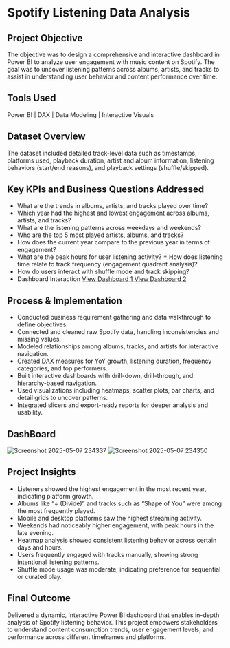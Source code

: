 # Spotify Listening Data Analysis
##  Project Objective
The objective was to design a comprehensive and interactive dashboard in Power BI to analyze user engagement with music content on Spotify. The goal was to uncover listening patterns across albums, artists, and tracks to assist in understanding user behavior and content performance over time.

##  Tools Used
Power BI | DAX | Data Modeling | Interactive Visuals

##  Dataset Overview
The dataset included detailed track-level data such as timestamps, platforms used, playback duration, artist and album information, listening behaviors (start/end reasons), and playback settings (shuffle/skipped).

##  Key KPIs and Business Questions Addressed
- What are the trends in albums, artists, and tracks played over time?
- Which year had the highest and lowest engagement across albums, artists, and tracks?
- What are the listening patterns across weekdays and weekends?
- Who are the top 5 most played artists, albums, and tracks?
- How does the current year compare to the previous year in terms of engagement?
- What are the peak hours for user listening activity?
= How does listening time relate to track frequency (engagement quadrant analysis)?
- How do users interact with shuffle mode and track skipping?
- Dashboard Interaction <a href="https://github.com/Akash5746/Sales-and-Profit-Analysis-Dashboard/blob/main/Main_Dashboard.png">View Dashboard 1 </a> <a href="https://github.com/Akash5746/Sales-and-Profit-Analysis-Dashboard/blob/main/Dashboard_2.png">View Dashboard 2</a>



##  Process & Implementation
- Conducted business requirement gathering and data walkthrough to define objectives.
- Connected and cleaned raw Spotify data, handling inconsistencies and missing values.
- Modeled relationships among albums, tracks, and artists for interactive navigation.
- Created DAX measures for YoY growth, listening duration, frequency categories, and top performers.
- Built interactive dashboards with drill-down, drill-through, and hierarchy-based navigation.
- Used visualizations including heatmaps, scatter plots, bar charts, and detail grids to uncover patterns.
- Integrated slicers and export-ready reports for deeper analysis and usability.



## DashBoard
![Screenshot 2025-05-07 234337](https://github.com/user-attachments/assets/a15f3ab3-cde6-4ed3-b780-5eacf5cc5968)
![Screenshot 2025-05-07 234350](https://github.com/user-attachments/assets/0f9f7ef2-2640-4389-882e-5dc17d067490)

##  Project Insights
- Listeners showed the highest engagement in the most recent year, indicating platform growth.
- Albums like “÷ (Divide)” and tracks such as “Shape of You” were among the most frequently played.
- Mobile and desktop platforms saw the highest streaming activity.
- Weekends had noticeably higher engagement, with peak hours in the late evening.
- Heatmap analysis showed consistent listening behavior across certain days and hours.
- Users frequently engaged with tracks manually, showing strong intentional listening patterns.
- Shuffle mode usage was moderate, indicating preference for sequential or curated play.

##  Final Outcome
Delivered a dynamic, interactive Power BI dashboard that enables in-depth analysis of Spotify listening behavior. This project empowers stakeholders to understand content consumption trends, user engagement levels, and performance across different timeframes and platforms.
